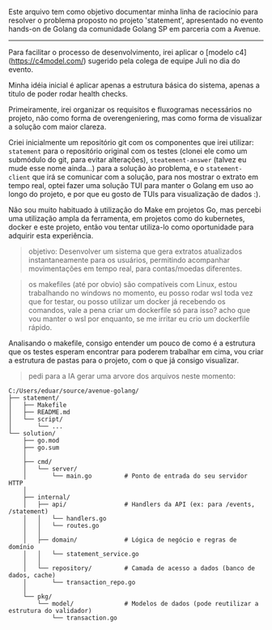 Este arquivo tem como objetivo documentar minha linha de raciocínio para resolver o problema proposto no projeto 'statement', apresentado no evento hands-on de Golang da comunidade Golang SP em parceria com a Avenue.



---



Para facilitar o processo de desenvolvimento, irei aplicar o \[modelo c4](https://c4model.com/) sugerido pela colega de equipe Juli no dia do evento. 



Minha idéia inicial é aplicar apenas a estrutura básica do sistema, apenas a titulo de poder rodar health checks.



Primeiramente, irei organizar os requisitos e fluxogramas necessários no projeto, não como forma de overengeniering, mas como forma de visualizar a solução com maior clareza.



Criei inicialmente um repositório git com os componentes que irei utilizar: `statement` para o repositório original com os testes (clonei ele como um submódulo do git, para evitar alterações), `steatement-answer` (talvez eu mude esse nome ainda...) para a solução ào problema, e o `statement-client` que irá se comunicar com a solução, para nos mostrar o extrato em tempo real, optei fazer uma solução TUI para manter o Golang em uso ao longo do projeto, e por que eu gosto de TUIs para visualização de dados :). 



Não sou muito habituado à utilização do Make em projetos Go, mas percebi uma utilização ampla da ferramenta, em projetos como do kubernetes, docker e este projeto, então vou tentar utiliza-lo como oportunidade para adquirir esta experiência.



> objetivo: Desenvolver um sistema que gera extratos atualizados instantaneamente para os usuários, permitindo acompanhar movimentações em tempo real, para contas/moedas diferentes.



> os makefiles (até por obvio) são compatíveis com Linux, estou trabalhando no windows no momento, eu posso rodar wsl toda vez que for testar, ou posso utilizar um docker já recebendo os comandos, vale a pena criar um dockerfile só para isso? acho que vou manter o wsl por enquanto, se me irritar eu crio um dockerfile rápido.


Analisando o makefile, consigo entender um pouco de como é a estrutura que os testes esperam encontrar para poderem trabalhar em cima, vou criar a estrutura de pastas para o projeto, com o que já consigo visualizar.
> pedi para a IA gerar uma arvore dos arquivos neste momento: 
```
C:/Users/eduar/source/avenue-golang/
├── statement/
│   ├── Makefile
│   ├── README.md
│   └── script/
│       └── ...
└── solution/
    ├── go.mod
    ├── go.sum
    │
    ├── cmd/
    │   └── server/
    │       └── main.go         # Ponto de entrada do seu servidor HTTP
    │
    ├── internal/
    │   ├── api/                # Handlers da API (ex: para /events, /statement)
    │   │   └── handlers.go
    │   │   └── routes.go
    │   │
    │   ├── domain/             # Lógica de negócio e regras de domínio
    │   │   └── statement_service.go
    │   │
    │   └── repository/         # Camada de acesso a dados (banco de dados, cache)
    │       └── transaction_repo.go
    │
    └── pkg/
        └── model/              # Modelos de dados (pode reutilizar a estrutura do validador)
            └── transaction.go
``` 